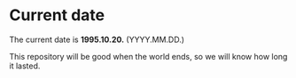 # Current date

The current date is **1995.10.20.** (YYYY.MM.DD.)

This repository will be good when the world ends, so we will know how long it lasted.